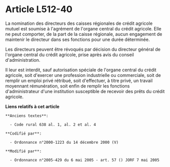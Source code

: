 # Article L512-40

La nomination des directeurs des caisses régionales de crédit agricole mutuel est soumise à l'agrément de l'organe central du
crédit agricole. Elle ne peut comporter, de la part de la caisse régionale, aucun engagement de maintenir le directeur dans
ses fonctions pour une durée déterminée.

Les directeurs peuvent être révoqués par décision du directeur général de l'organe central du crédit agricole, prise après
avis du conseil d'administration.

Il leur est interdit, sauf autorisation spéciale de l'organe central du crédit agricole, soit d'exercer une profession
industrielle ou commerciale, soit de remplir un emploi privé rétribué, soit d'effectuer, à titre privé, un travail moyennant
rémunération, soit enfin de remplir les fonctions d'administrateur d'une institution susceptible de recevoir des prêts du
crédit agricole.

**Liens relatifs à cet article**

	**Anciens textes**:

	  - Code rural 638 al. 1, al. 2 et al. 4

	**Codifié par**:

	  - Ordonnance n°2000-1223 du 14 décembre 2000 (V)

	**Modifié par**:

	  - Ordonnance n°2005-429 du 6 mai 2005 - art. 57 () JORF 7 mai 2005
